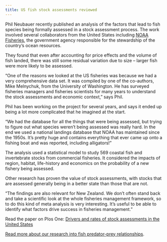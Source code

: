 ```yaml
---
title: US fish stock assessments reviewed
---
```

Phil Neubauer recently published an analysis of the factors that lead to fish species being formally assessed in a stock assessment process. The work involved several collaborators from the United States including [NOAA Fisheries](https://www.fisheries.noaa.gov/welcome), the government agency responsible for the stewardship of the country’s ocean resources.

<!--more-->

They found that even after accounting for price effects and the volume of fish landed, there was still some residual variation due to size – larger fish were more likely to be assessed.

“One of the reasons we looked at the US fisheries was because we had a very comprehensive data set. It was compiled by one of the co-authors, Mike Melnychuk, from the University of Washington. He has surveyed fisheries managers and fisheries scientists for many years to understand the stock assessments and economic context,” says Phil.

Phil has been working on the project for several years, and says it ended up being a lot more complicated that he imagined at the start.

“We had the database for all the things that were being assessed, but trying to figure out what species weren’t being assessed was really hard. In the end we used a national landings database that NOAA has maintained since the 1950s. It’s pretty huge and contains everything that ever came up onto a fishing boat and was reported, including alligators!”

The analysis used a statistical model to study 569 coastal fish and invertebrate stocks from commercial fisheries. It considered the impacts of region, habitat, life-history and economics on the probability of a new fishery being assessed.

Other research has proven the value of stock assessments, with stocks that are assessed generally being in a better state than those that are not.

“The findings are also relevant for New Zealand. We don’t often stand back and take a scientific look at the whole fisheries management framework, so to do this kind of meta analysis is very interesting. It’s useful to be able to identify what factors drive success in fisheries management.”

Read the paper on Plos One: [Drivers and rates of stock assessments in the United States](http://journals.plos.org/plosone/article/comments?id=10.1371/journal.pone.0196483)

[Read more about our research into fish predator-prey relationships](https://www.dragonfly.co.nz/work/predator-prey.html).
